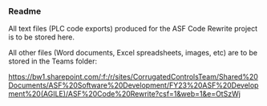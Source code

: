 ### Readme
All text files (PLC code exports) produced for the ASF Code Rewrite project is to be stored here.

All other files (Word documents, Excel spreadsheets, images, etc) are to be stored in the Teams folder:

  https://bw1.sharepoint.com/:f:/r/sites/CorrugatedControlsTeam/Shared%20Documents/ASF%20Software%20Development/FY23%20ASF%20Development%20(AGILE)/ASF%20Code%20Rewrite?csf=1&web=1&e=OtSzWj


<!--

**Here are some ideas to get you started:**

🙋‍♀️ A short introduction - what is your organization all about?
🌈 Contribution guidelines - how can the community get involved?
👩‍💻 Useful resources - where can the community find your docs? Is there anything else the community should know?
🍿 Fun facts - what does your team eat for breakfast?
🧙 Remember, you can do mighty things with the power of [Markdown](https://docs.github.com/github/writing-on-github/getting-started-with-writing-and-formatting-on-github/basic-writing-and-formatting-syntax)
-->
